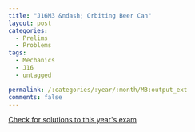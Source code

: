 ```yaml
---
title: "J16M3 &ndash; Orbiting Beer Can"
layout: post
categories:
  - Prelims
  - Problems
tags:
  - Mechanics
  - J16
  - untagged

permalink: /:categories/:year/:month/M3:output_ext
comments: false
---
```

<object data="2016J3M.pdf" type="application/pdf" width="100%" height="500"></object>
<div class="message"><a href='https://princetonprelim.com/prelim/34/'>Check for solutions to this year's exam</a></div>